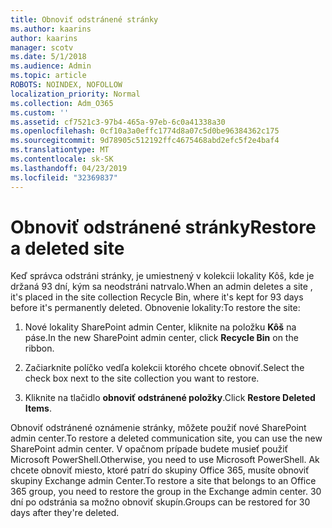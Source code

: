 ```yaml
---
title: Obnoviť odstránené stránky
ms.author: kaarins
author: kaarins
manager: scotv
ms.date: 5/1/2018
ms.audience: Admin
ms.topic: article
ROBOTS: NOINDEX, NOFOLLOW
localization_priority: Normal
ms.collection: Adm_O365
ms.custom: ''
ms.assetid: cf7521c3-97b4-465a-97eb-6c0a41338a30
ms.openlocfilehash: 0cf10a3a0effc1774d8a07c5d0be96384362c175
ms.sourcegitcommit: 9d78905c512192ffc4675468abd2efc5f2e4baf4
ms.translationtype: MT
ms.contentlocale: sk-SK
ms.lasthandoff: 04/23/2019
ms.locfileid: "32369837"
---
```

# <a name="restore-a-deleted-site"></a><span data-ttu-id="8f0a6-102">Obnoviť odstránené stránky</span><span class="sxs-lookup"><span data-stu-id="8f0a6-102">Restore a deleted site</span></span>

<span data-ttu-id="8f0a6-103">Keď správca odstráni stránky, je umiestnený v kolekcii lokality Kôš, kde je držaná 93 dní, kým sa neodstráni natrvalo.</span><span class="sxs-lookup"><span data-stu-id="8f0a6-103">When an admin deletes a site , it's placed in the site collection Recycle Bin, where it's kept for 93 days before it's permanently deleted.</span></span> <span data-ttu-id="8f0a6-104">Obnovenie lokality:</span><span class="sxs-lookup"><span data-stu-id="8f0a6-104">To restore the site:</span></span>
  
1. <span data-ttu-id="8f0a6-105">Nové lokality SharePoint admin Center, kliknite na položku **Kôš** na páse.</span><span class="sxs-lookup"><span data-stu-id="8f0a6-105">In the new SharePoint admin center, click **Recycle Bin** on the ribbon.</span></span> 
    
2. <span data-ttu-id="8f0a6-106">Začiarknite políčko vedľa kolekcii ktorého chcete obnoviť.</span><span class="sxs-lookup"><span data-stu-id="8f0a6-106">Select the check box next to the site collection you want to restore.</span></span>
    
3. <span data-ttu-id="8f0a6-107">Kliknite na tlačidlo **obnoviť odstránené položky**.</span><span class="sxs-lookup"><span data-stu-id="8f0a6-107">Click **Restore Deleted Items**.</span></span>
    
<span data-ttu-id="8f0a6-108">Obnoviť odstránené oznámenie stránky, môžete použiť nové SharePoint admin center.</span><span class="sxs-lookup"><span data-stu-id="8f0a6-108">To restore a deleted communication site, you can use the new SharePoint admin center.</span></span> <span data-ttu-id="8f0a6-109">V opačnom prípade budete musieť použiť Microsoft PowerShell.</span><span class="sxs-lookup"><span data-stu-id="8f0a6-109">Otherwise, you need to use Microsoft PowerShell.</span></span> <span data-ttu-id="8f0a6-110">Ak chcete obnoviť miesto, ktoré patrí do skupiny Office 365, musíte obnoviť skupiny Exchange admin Center.</span><span class="sxs-lookup"><span data-stu-id="8f0a6-110">To restore a site that belongs to an Office 365 group, you need to restore the group in the Exchange admin center.</span></span> <span data-ttu-id="8f0a6-111">30 dní po odstránia sa možno obnoviť skupín.</span><span class="sxs-lookup"><span data-stu-id="8f0a6-111">Groups can be restored for 30 days after they're deleted.</span></span>
  

